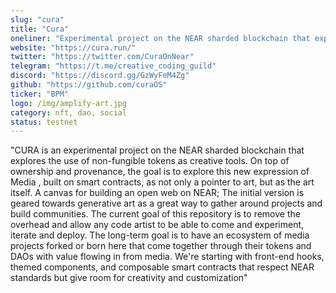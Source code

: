 ```yaml
---
slug: "cura"
title: "Cura"
oneliner: "Experimental project on the NEAR sharded blockchain that explores the use of non-fungible tokens as creative tools."
website: "https://cura.run/"
twitter: "https://twitter.com/CuraOnNear"
telegram: "https://t.me/creative_coding_guild"
discord: "https://discord.gg/GzWyFeM4Zg"
github: "https://github.com/curaOS"
ticker: "BPM"
logo: /img/amplify-art.jpg
category: nft, dao, social
status: testnet
---
```


"CURA is an experimental project on the NEAR sharded blockchain that explores the use of non-fungible tokens as creative tools. On top of ownership and provenance, the goal is to explore this new expression of Media , built on smart contracts, as not only a pointer to art, but as the art itself.
A canvas for building an open web on NEAR; The initial version is geared towards generative art as a great way to gather around projects and build communities.
The current goal of this repository is to remove the overhead and allow any code artist to be able to come and experiment, iterate and deploy.
The long-term goal is to have an ecosystem of media projects forked or born here that come together through their tokens and DAOs with value flowing in from media.
We're starting with front-end hooks, themed components, and composable smart contracts that respect NEAR standards but give room for creativity and customization"
